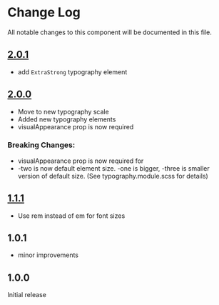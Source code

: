 # Change Log

All notable changes to this component will be documented in this file.

## [2.0.1]()
* add ```ExtraStrong``` typography element

## [2.0.0](https://github.com/code-dot-org/code-dot-org/pull/52531)
* Move to new typography scale
* Added new typography elements
* visualAppearance prop is now required
### Breaking Changes:
* visualAppearance prop is now required for <Typography/>
* -two is now default element size. -one is bigger, -three is smaller version of default size.
(See typography.module.scss for details)

## [1.1.1](https://github.com/code-dot-org/code-dot-org/commit/bffd2baa37e64873df93557f0209b049c7659e65)
* Use rem instead of em for font sizes

## 1.0.1
* minor improvements

## 1.0.0
Initial release
